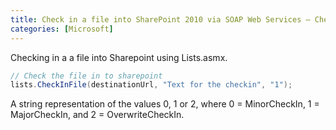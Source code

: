 ```yaml
---
title: Check in a file into SharePoint 2010 via SOAP Web Services – CheckInFile
categories: [Microsoft]
---
```



Checking in a a file into Sharepoint using Lists.asmx.
```csharp
// Check the file in to sharepoint
lists.CheckInFile(destinationUrl, "Text for the checkin", "1");
```
A string representation of the values 0, 1 or 2, where 0 = MinorCheckIn, 1 = MajorCheckIn, and 2 = OverwriteCheckIn.